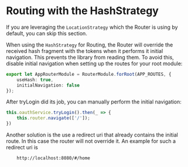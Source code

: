 # Routing with the HashStrategy

If you are leveraging the ``LocationStrategy`` which the Router is using by default, you can skip this section.

When using the ``HashStrategy`` for Routing, the Router will override the received hash fragment with the tokens when it performs it initial navigation. This prevents the library from reading them. To avoid this, disable initial navigation when setting up the routes for your root module:

```TypeScript
export let AppRouterModule = RouterModule.forRoot(APP_ROUTES, {
    useHash: true,
    initialNavigation: false
});
```

After tryLogin did its job, you can manually perform the initial navigation:

```TypeScript
this.oauthService.tryLogin().then(_ => {
    this.router.navigate(['/']);
})
```

Another solution is the use a redirect uri that already contains the initial route. In this case the router will not override it. An example for such a redirect uri is

```
    http://localhost:8080/#/home
```
